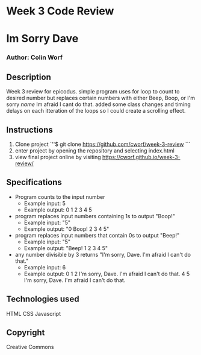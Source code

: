 
# Week 3 Code Review

# Im Sorry Dave

### Author: Colin Worf

## Description

Week 3 review for epicodus. simple program uses for loop to count to desired number but replaces certain numbers with either Beep, Boop, or I'm sorry *name* Im afraid I cant do that. added some class changes and timing delays on each itteration of the loops so I could create a scrolling effect.

## Instructions

1. Clone project `''$ git clone https://github.com/cworf/week-3-review ```
2. enter project by opening the repository and selecting index.html
3. view final project online by visiting https://cworf.github.io/week-3-review/

## Specifications

* Program counts to the input number
  * Example input: 5
  * Example output: 0 1 2 3 4 5
* program replaces input numbers containing 1s to output "Boop!"
  * Example input: "5"
  * Example output: "0 Boop! 2 3 4 5"
* program replaces input numbers that contain 0s to output "Beep!"
  * Example input: "5"
  * Example output: "Beep! 1 2 3 4 5"
* any number divisible by 3 returns "I'm sorry, Dave. I'm afraid I can't do that."
  * Example input: 6
  * Example output: 0 1 2 I'm sorry, Dave. I'm afraid I can't do that. 4 5 I'm sorry, Dave. I'm afraid I can't do that.

## Technologies used

HTML
CSS
Javascript

## Copyright

Creative Commons
